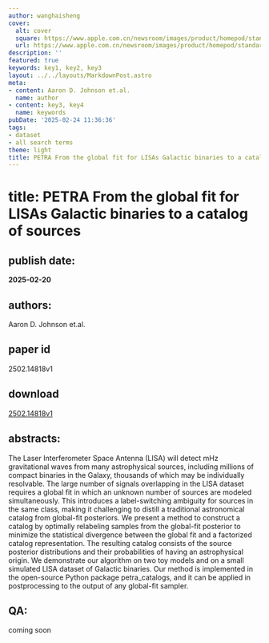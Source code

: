 ```yaml
---
author: wanghaisheng
cover:
  alt: cover
  square: https://www.apple.com.cn/newsroom/images/product/homepod/standard/Apple-HomePod-hero-230118_big.jpg.large_2x.jpg
  url: https://www.apple.com.cn/newsroom/images/product/homepod/standard/Apple-HomePod-hero-230118_big.jpg.large_2x.jpg
description: ''
featured: true
keywords: key1, key2, key3
layout: ../../layouts/MarkdownPost.astro
meta:
- content: Aaron D. Johnson et.al.
  name: author
- content: key3, key4
  name: keywords
pubDate: '2025-02-24 11:36:36'
tags:
- dataset
- all search terms
theme: light
title: PETRA From the global fit for LISAs Galactic binaries to a catalog of sources
---
```


# title: PETRA From the global fit for LISAs Galactic binaries to a catalog of sources 
## publish date: 
**2025-02-20** 
## authors: 
  Aaron D. Johnson et.al. 
## paper id
2502.14818v1
## download
[2502.14818v1](http://arxiv.org/abs/2502.14818v1)
## abstracts:
The Laser Interferometer Space Antenna (LISA) will detect mHz gravitational waves from many astrophysical sources, including millions of compact binaries in the Galaxy, thousands of which may be individually resolvable. The large number of signals overlapping in the LISA dataset requires a global fit in which an unknown number of sources are modeled simultaneously. This introduces a label-switching ambiguity for sources in the same class, making it challenging to distill a traditional astronomical catalog from global-fit posteriors. We present a method to construct a catalog by optimally relabeling samples from the global-fit posterior to minimize the statistical divergence between the global fit and a factorized catalog representation. The resulting catalog consists of the source posterior distributions and their probabilities of having an astrophysical origin. We demonstrate our algorithm on two toy models and on a small simulated LISA dataset of Galactic binaries. Our method is implemented in the open-source Python package petra_catalogs, and it can be applied in postprocessing to the output of any global-fit sampler.
## QA:
coming soon
